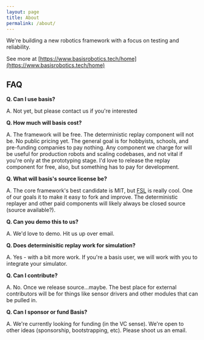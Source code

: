 ```yaml
---
layout: page
title: About
permalink: /about/
---
```


We're building a new robotics framework with a focus on testing and reliability.

See more at [https://www.basisrobotics.tech/home](https://www.basisrobotics.tech/home)


## FAQ

**Q. Can I use basis?**

A. Not yet, but please contact us if you're interested

**Q. How much will basis cost?**

A. The framework will be free. The deterministic replay component will not be. No public pricing yet. The general goal is for hobbyists, schools, and pre-funding companies to pay nothing. Any component we charge for will be useful for production robots and scaling codebases, and not vital if you're only at the prototyping stage. I'd love to release the replay component for free, also, but something has to pay for development.

**Q. What will basis's source license be?**

A. The core framework's best candidate is MIT, but [FSL](https://fsl.software) is really cool. One of our goals it to make it easy to fork and improve. The deterministic replayer and other paid components will likely always be closed source (source available?).

**Q. Can you demo this to us?**

A. We'd love to demo. Hit us up over email.

**Q. Does determinisitic replay work for simulation?**

A. Yes - with a bit more work. If you're a basis user, we will work with you to integrate your simulator.

**Q. Can I contribute?**

A. No. Once we release source...maybe. The best place for external contributors will be for things like sensor drivers and other modules that can be pulled in.

**Q. Can I sponsor or fund Basis?**

A. We're currently looking for funding (in the VC sense). We're open to other ideas (sponsorship, bootstrapping, etc). Please shoot us an email.